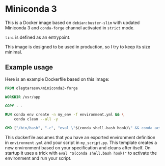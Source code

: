 # Miniconda 3

This is a Docker image based on `debian:buster-slim` with updated Miniconda 3 and `conda-forge` channel activated in `strict` mode.

`tini` is defined as an entrypoint.

This image is designed to be used in production, so I try to keep its size minimal.

## Example usage

Here is an example Dockerfile based on this image:

```Dockerfile
FROM olegtarasov/miniconda3-forge

WORKDIR /usr/app

COPY . .

RUN conda env create -n my_env -f environment.yml && \
    conda clean --all -y

CMD ["/bin/bash", "-c", "eval \"$(conda shell.bash hook)\" && conda activate my_env && python my_script.py"]
``` 

This dockerfile assumes that you have an exported environment definition in `environment.yml` and your script in `my_script.py`. This template creates a new environment based on your specification and cleans after itself. On startup it uses a trick with `eval "$(conda shell.bash hook)"` to activate the environment and run your script.